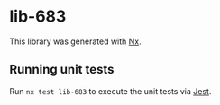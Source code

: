 # lib-683

This library was generated with [Nx](https://nx.dev).

## Running unit tests

Run `nx test lib-683` to execute the unit tests via [Jest](https://jestjs.io).
